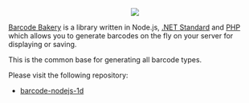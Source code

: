 ﻿<p align="center"><a href="https://www.barcodebakery.com" target="_blank">
    <img src="https://www.barcodebakery.com/images/BCG-Logo-SQ-GitHub.svg">
</a></p>

[Barcode Bakery][1] is a library written in Node.js, [.NET Standard][2] and [PHP][3] which allows you to generate barcodes on the fly on your server for displaying or saving.

This is the common base for generating all barcode types.

Please visit the following repository:

* [barcode-nodejs-1d][4]


[1]: https://www.barcodebakery.com
[2]: https://github.com/barcode-bakery/barcode-dotnet-1d/
[3]: https://github.com/barcode-bakery/barcode-php-1d/
[4]: https://github.com/barcode-bakery/barcode-nodejs-1d/
